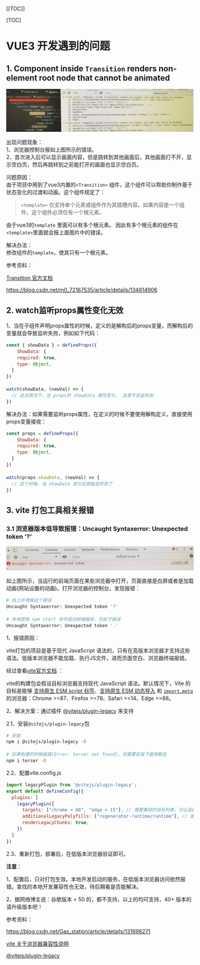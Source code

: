 [[TOC]]

[TOC]

# VUE3 开发遇到的问题

## 1. Component inside `Transition` renders non-element root node that cannot be animated

![](./img/001-vue3-error.png)

出现问题现象：        
1、浏览器控制台报如上图所示的错误。     
2、首次进入后可以显示画面内容，但是跳转到其他画面后，其他画面打不开，显示空白页，然后再跳转到之前能打开的画面也显示空白页。

问题原因：         
由于项目中用到了vue3内置的`<Transition>` 组件，这个组件可以帮助你制作基于状态变化的过渡和动画。这个组件规定了：

> `<template>` 仅支持单个元素或组件作为其插槽内容。如果内容是一个组件，这个组件必须仅有一个根元素。

由于vue3的`template` 里面可以有多个根元素。 因此有多个根元素的组件在`<template>`里面就会报上面图片中的错误。

解决办法：      
修改组件的`template`，使其只有一个根元素。

参考资料：

[Transition 官方文档](https://cn.vuejs.org/guide/built-ins/transition.html#the-transition-component)

https://blog.csdn.net/m0_72167535/article/details/134814906

## 2. watch监听props属性变化无效

1、当在子组件声明props属性的时候，定义的是解构后的props变量，而解构后的变量就会导致监听失败，例如如下代码：

```js
const { showData } = defineProps({
	ShowData: {
    required: true,
    type: Object,
  }
})

watch(showData, (newVal) => {
  // 这总情况下，当 props的 showData 属性变化， 这里不会监听到
})
```

解决办法：如果需要监听props属性，在定义的时候不要使用解构定义，直接使用props变量接收：

```js
const props = defineProps({
	ShowData: {
    required: true,
    type: Object,
  }
})

watch(props.showData, (newVal) => {
  // 这个时候，当 showData 变化后就能监听到了
})
```

## 3. vite 打包工具相关报错

### 3.1 浏览器版本低导致报错：Uncaught Syntaxerror: Unexpected token '?'

![](./img/001-vue3-error1.jpg)

如上图所示，当运行的前端页面在某些浏览器中打开，页面直接是白屏或者是加载动画(网站设置的动画)。打开浏览器的控制台，发现报错：

```bash
# 线上环境报这个错误
Uncaught Syntaxerror: Unexpected token '?'

# 本地使用 npm start 命令启动前端服务，包如下错误
Uncaught Syntaxerror: Unexpected token '.'
```

1、报错原因：

vite打包的项目是基于现代 JavaScript 语法的，只有在高版本浏览器才支持这些语法。低版本浏览器不能加载、执行JS文件，进而页面空白、浏览器终端报错。

经过查看[vite官方文档](https://vitejs.cn/vite5-cn/guide/build.html) ：

vite的构建包会假设目标浏览器支持现代 JavaScript 语法。默认情况下，Vite 的目标是能够 [支持原生 ESM script 标签](https://caniuse.com/es6-module)、[支持原生 ESM 动态导入](https://caniuse.com/es6-module-dynamic-import) 和 [`import.meta`](https://caniuse.com/mdn-javascript_operators_import_meta) 的浏览器：Chrome >=87、Firefox >=78、Safari >=14、Edge >=88。

2、解决方案：通过插件 [@vitejs/plugin-legacy](https://github.com/vitejs/vite/tree/main/packages/plugin-legacy) 来支持

2.1、安装`@vitejs/plugin-legacy`包

```bash
# 安装
npm i @vitejs/plugin-legacy -D

# 如果构建的时候报错(Error: terser not found)，则需要安装下面依赖包
npm i terser -D
```

2.2、配置vite.config.js

```js
import legacyPlugin from '@vitejs/plugin-legacy';
export default defineConfig({
  plugins: [
    legacyPlugin({
      targets: ["chrome < 60", "edge < 15"], // 需要兼容的目标列表，可以设置多个
      additionalLegacyPolyfills: ["regenerator-runtime/runtime"], // 面向IE11时需要此插件
      renderLegacyChunks: true,
    })
  ]
})
```

2.3、重新打包，部署后，在低版本浏览器验证即可。

**注意**：

1、配置后，只对打包生效。本地开发启动的服务，在低版本浏览器访问依然报错。查找的本地开发兼容性也无效，待后期看是否能解决。

2、据网络博主说：谷歌版本 < 50 的，都不支持，以上的均可支持，40+ 版本的请升级版本吧！

参考资料：

https://blog.csdn.net/Gas_station/article/details/131698271

[vite 关于浏览器兼容性说明](https://cn.vitejs.dev/guide/build.html)

[@vitejs/plugin-legacy](https://github.com/vitejs/vite/tree/main/packages/plugin-legacy) 





